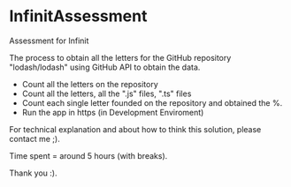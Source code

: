 # InfinitAssessment
Assessment for Infinit

The process to obtain all the letters for the GitHub repository "lodash/lodash" using GitHub API to obtain the data.
- Count all the letters on the repository
- Count all the letters, all the ".js" files, ".ts" files
- Count each single letter founded on the repository and obtained the %.
- Run the app in https (in Development Enviroment)

For technical explanation and about how to think this solution, please contact me ;).

Time spent = around 5 hours (with breaks).

Thank you :).